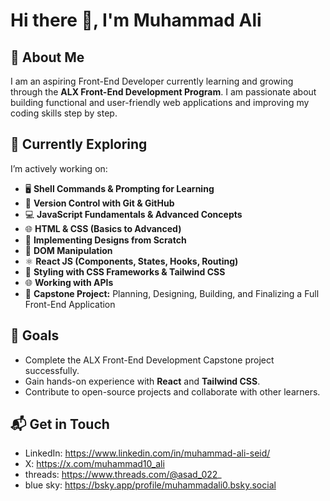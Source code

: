 # Hi there 👋, I'm Muhammad Ali


## 🌱 About Me
I am an aspiring Front-End Developer currently learning and growing through the **ALX Front-End Development Program**. I am passionate about building functional and user-friendly web applications and improving my coding skills step by step.

##  🚀 Currently Exploring
I’m actively working on:

- 🖥️ **Shell Commands & Prompting for Learning**  
- 🔧 **Version Control with Git & GitHub**  
- 💻 **JavaScript Fundamentals & Advanced Concepts**  
- 🌐 **HTML & CSS (Basics to Advanced)**  
- 🎨 **Implementing Designs from Scratch**  
- 🧩 **DOM Manipulation**  
- ⚛️ **React JS (Components, States, Hooks, Routing)**  
- 🎨 **Styling with CSS Frameworks & Tailwind CSS**  
- 🌐 **Working with APIs**  
- 🚀 **Capstone Project:** Planning, Designing, Building, and Finalizing a Full Front-End Application

## 🚀 Goals
- Complete the ALX Front-End Development Capstone project successfully.  
- Gain hands-on experience with **React** and **Tailwind CSS**.  
- Contribute to open-source projects and collaborate with other learners.  


## 📬 Get in Touch
- LinkedIn: https://www.linkedin.com/in/muhammad-ali-seid/
- X: https://x.com/muhammad10_ali
- threads: https://www.threads.com/@asad_022_
- blue sky: https://bsky.app/profile/muhammadali0.bsky.social


